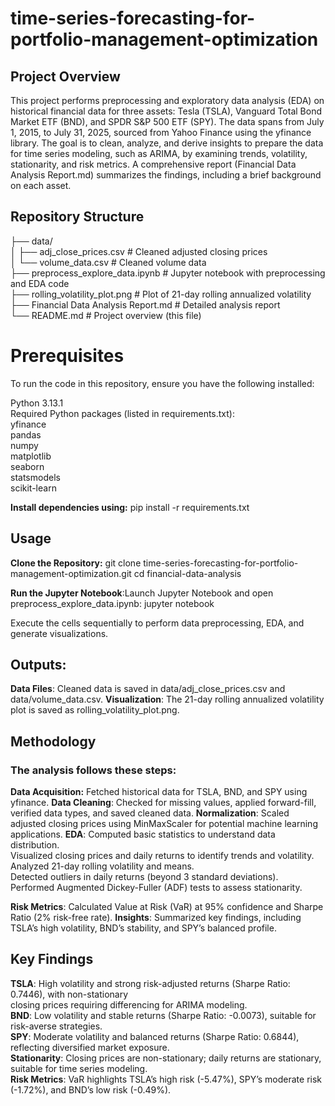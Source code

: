 # time-series-forecasting-for-portfolio-management-optimization

## Project Overview

This project performs preprocessing and exploratory data analysis (EDA) on historical financial data for three assets: Tesla (TSLA), Vanguard Total Bond Market ETF (BND), and SPDR S&P 500 ETF (SPY). The data spans from July 1, 2015, to July 31, 2025, sourced from Yahoo Finance using the yfinance library. The goal is to clean, analyze, and derive insights to prepare the data for time series modeling, such as ARIMA, by examining trends, volatility, stationarity, and risk metrics. A comprehensive report (Financial Data Analysis Report.md) summarizes the findings, including a brief background on each asset.

## Repository Structure

├── data/ <br>
│ ├── adj_close_prices.csv # Cleaned adjusted closing prices <br>
│ └── volume_data.csv # Cleaned volume data <br>
├── preprocess_explore_data.ipynb # Jupyter notebook with preprocessing and EDA code <br>
├── rolling_volatility_plot.png # Plot of 21-day rolling annualized volatility <br>
├── Financial Data Analysis Report.md # Detailed analysis report <br>
└── README.md # Project overview (this file) <br>

# Prerequisites

To run the code in this repository, ensure you have the following installed:

Python 3.13.1<br>
Required Python packages (listed in requirements.txt):<br>
yfinance<br>
pandas<br>
numpy<br>
matplotlib<br>
seaborn<br>
statsmodels<br>
scikit-learn<br>

**Install dependencies using:**
pip install -r requirements.txt

## Usage

**Clone the Repository:**
git clone time-series-forecasting-for-portfolio-management-optimization.git
cd financial-data-analysis

**Run the Jupyter Notebook**:Launch Jupyter Notebook and open preprocess_explore_data.ipynb:
jupyter notebook

Execute the cells sequentially to perform data preprocessing, EDA, and generate visualizations.

## Outputs:

**Data Files**: Cleaned data is saved in data/adj_close_prices.csv and data/volume_data.csv.
**Visualization**: The 21-day rolling annualized volatility plot is saved as rolling_volatility_plot.png.

## Methodology

### The analysis follows these steps:

**Data Acquisition:** Fetched historical data for TSLA, BND, and SPY using yfinance.
**Data Cleaning**: Checked for missing values, applied forward-fill, verified data types, and saved cleaned data.
**Normalization**: Scaled adjusted closing prices using MinMaxScaler for potential machine learning applications.
**EDA**:
Computed basic statistics to understand data distribution.<br>
Visualized closing prices and daily returns to identify trends and volatility.<br>
Analyzed 21-day rolling volatility and means.<br>
Detected outliers in daily returns (beyond 3 standard deviations).<br>
Performed Augmented Dickey-Fuller (ADF) tests to assess stationarity.<br>

**Risk Metrics**: Calculated Value at Risk (VaR) at 95% confidence and Sharpe Ratio (2% risk-free rate).
**Insights**: Summarized key findings, including TSLA’s high volatility, BND’s stability, and SPY’s balanced profile.

## Key Findings

**TSLA**: High volatility and strong risk-adjusted returns (Sharpe Ratio: 0.7446), with non-stationary <br>closing prices requiring differencing for ARIMA modeling.<br>
**BND**: Low volatility and stable returns (Sharpe Ratio: -0.0073), suitable for risk-averse strategies.<br>
**SPY**: Moderate volatility and balanced returns (Sharpe Ratio: 0.6844), reflecting diversified market exposure.<br>
**Stationarity**: Closing prices are non-stationary; daily returns are stationary, suitable for time series modeling.<br>
**Risk Metrics**: VaR highlights TSLA’s high risk (-5.47%), SPY’s moderate risk (-1.72%), and BND’s low risk (-0.49%).<br>
